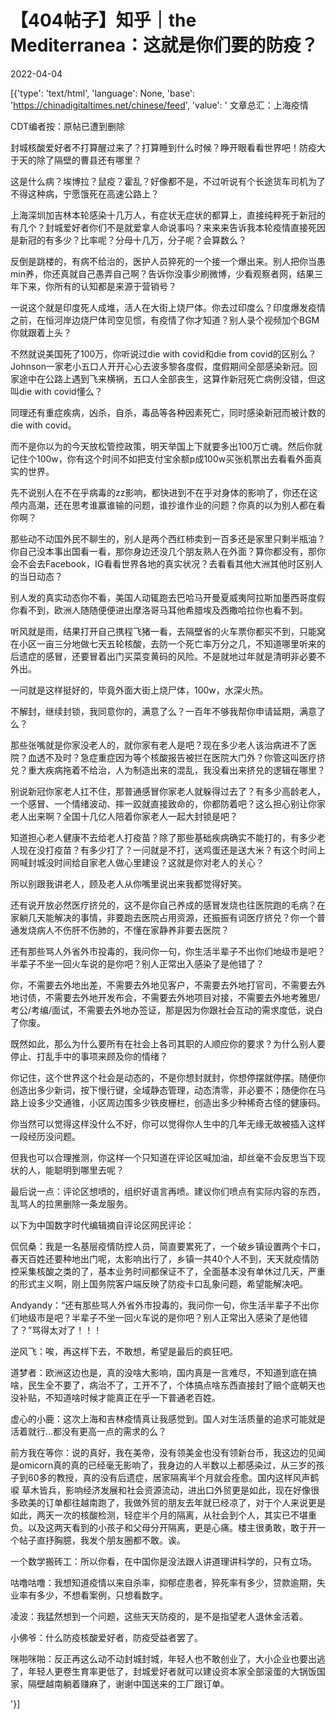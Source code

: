 # 【404帖子】知乎｜the Mediterranea：这就是你们要的防疫？

2022-04-04

[{'type': 'text/html', 'language': None, 'base': 'https://chinadigitaltimes.net/chinese/feed', 'value': ' 文章总汇：上海疫情

CDT编者按：原帖已遭到删除

封城核酸爱好者不打算醒过来了？打算睡到什么时候？睁开眼看看世界吧！防疫大于天的除了隔壁的曹县还有哪里？

这是什么病？埃博拉？鼠疫？霍乱？好像都不是，不过听说有个长途货车司机为了不得这种病，宁愿饿死在高速公路上？

上海深圳加吉林本轮感染十几万人，有症状无症状的都算上，直接纯粹死于新冠的有几个？封城爱好者你们不是就爱拿人命说事吗？来来来告诉我本轮疫情直接死因是新冠的有多少？比率呢？分母十几万，分子呢？会算数么？

反倒是跳楼的，有病不给治的，医护人员猝死的一个接一个爆出来。别人把你当愚min养，你还真就自己愚弄自己啊？告诉你没事少刷微博，少看观察者网，结果三年下来，你所有的认知都是来源于营销号？

一说这个就是印度死人成堆，活人在大街上烧尸体。你去过印度么？印度爆发疫情之前，在恒河岸边烧尸体司空见惯，有疫情了你才知道？别人录个视频加个BGM你就跟着上头？

不然就说美国死了100万，你听说过die with covid和die from covid的区别么？Johnson一家老小五口人开开心心去波多黎各度假，度假期间全部感染新冠。回家途中在公路上遇到飞来横祸，五口人全部丧生，这算作新冠死亡病例没错，但这叫die with covid懂么？

同理还有重症疾病，凶杀，自杀，毒品等各种因素死亡，同时感染新冠而被计数的die with covid。

而不是你以为的今天放松管控政策，明天举国上下就要多出100万亡魂。然后你就记住个100w，你有这个时间不如把支付宝余额p成100w买张机票出去看看外面真实的世界。

先不说别人在不在乎病毒的zz影响，都快进到不在乎对身体的影响了，你还在这颅内高潮，还在思考谁赢谁输的问题，谁抄谁作业的问题？你真的以为别人都在看你啊？

那些动不动国外民不聊生的，别人是两个西红柿卖到一百多还是家里只剩半瓶油？你自己没本事出国看一看，那你身边还没几个朋友熟人在外面？算你都没有，那你会不会去Facebook，IG看看世界各地的真实状况？去看看其他大洲其他时区别人的当日动态？

别人发的真实动态你不看，美国人动辄跑去巴哈马开曼夏威夷阿拉斯加墨西哥度假你看不到，欧洲人随随便便进出摩洛哥马耳他希腊埃及西撒哈拉你也看不到。

听风就是雨，结果打开自己携程飞猪一看，去隔壁省的火车票你都买不到，只能窝在小区一亩三分地做七天五轮核酸，去防一个死亡率万分之几，不知道哪里听来的后遗症的感冒，还要冒着出门买菜变黄码的风险。不是就地过年就是清明非必要不外出。

一问就是这样挺好的，毕竟外面大街上烧尸体，100w，水深火热。

不解封，继续封锁，我同意你的，满意了么？一百年不够我帮你申请延期，满意了么？

那些张嘴就是你家没老人的，就你家有老人是吧？现在多少老人该治病进不了医院？血透不及时？急症重症因为等个核酸报告被拦在医院大门外？你管这叫医疗挤兑？重大疾病拖着不给治，人为制造出来的混乱，我没看出来挤兑的逻辑在哪里？

别说新冠你家老人扛不住，那普通感冒你家老人就躲得过去了？有多少高龄老人，一个感冒、一个情绪波动、摔一跤就直接致命的，你都防着吧？这么担心别让你家老人出来啊？全国十几亿人陪着你家老人一起大封锁是吧？

知道担心老人健康不去给老人打疫苗？除了那些基础疾病确实不能打的，有多少老人现在没打疫苗？有多少打了？一问就是不打，送鸡蛋还是送大米？有这个时间上网喊封城没时间给自家老人做心里建设？这就是你对老人的关心？

所以别跟我讲老人，顾及老人从你嘴里说出来我都觉得好笑。

还有说开放必然医疗挤兑的，这不是你自己养成的感冒发烧也往医院跑的毛病？在家躺几天能解决的事情，非要跑去医院占用资源，还振振有词医疗挤兑？你一个普通发烧病人不伤肝不伤肺的，不懂在家静养非要去医院？

还有那些骂人外省外市投毒的，我问你一句，你生活半辈子不出你们地级市是吧？半辈子不坐一回火车说的是你吧？别人正常出入感染了是他错了？

你，不需要去外地出差，不需要去外地见客户，不需要去外地打官司，不需要去外地讨债，不需要去外地开发布会，不需要去外地项目对接，不需要去外地考雅思/考公/考编/面试，不需要去外地办签证，那是因为你跟社会互动的需求度低，说白了你废。

既然如此，那么为什么要所有在社会上各司其职的人顺应你的要求？为什么别人要停止、打乱手中的事项来顾及你的情绪？

你记住，这个世界这个社会是动态的，不是你想封就封，你想停摆就停摆。随便你创造出多少新词，按下慢行键，全域静态管理，动态清零，非必要不；随便你在马路上设多少交通锥，小区周边围多少铁皮栅栏，创造出多少种稀奇古怪的健康码。

你当然可以觉得这样没什么不好，你可以觉得你人生中的几年无缘无故被插入这样一段经历没问题。

但我也可以合理推测，你这样一个只知道在评论区喊加油，却丝毫不会反思当下现状的人，能聪明到哪里去呢？

最后说一点：评论区想喷的，组织好语言再喷。建议你们喷点有实际内容的东西，乱骂人的拉黑删除一条龙服务。

以下为中国数字时代编辑摘自评论区网民评论：



侃侃桑：我是一名基层疫情防控人员，简直要累死了，一个破乡镇设置两个卡口，春天百姓还要种地出门呢，太影响出行了，乡镇一共40个人不到，天天就疫情防控采集核酸之类的了，基本业务时间都保证不了，全面基本没有单休过几天，严重的形式主义啊，刚上国务院客户端反映了防疫卡口乱象问题，希望能解决吧。

Andyandy：“还有那些骂人外省外市投毒的，我问你一句，你生活半辈子不出你们地级市是吧？半辈子不坐一回火车说的是你吧？别人正常出入感染了是他错了？”骂得太对了！！！

逆风飞：唉，再这样下去，不敢想，希望是最后的疯狂吧。

道梦者：欧洲这边也是，真的没啥大影响，国内真是一言难尽，不知道到底在搞啥，民生全不要了，病治不了，工开不了，个体搞点啥东西直接封了赔个底朝天也没补贴，不知道啥时候才能真正在乎一下普通老百姓。

虚心的小鹿：这次上海和吉林疫情真让我感觉到。国人对生活质量的追求可能就是活着就行…都没有更高一点的需求的么？

前方我在等你：说的真好，我在美帝，没有领美金也没有领新台币，我这边的见闻是omicorn真的真的已经毫无影响了，我身边的人半数以上都感染过，从三岁的孩子到60多的教授，真的没有后遗症，居家隔离半个月就会痊愈。国内这样风声鹤唳 草木皆兵，影响经济发展和社会资源流动，进出口外贸更是如此，现在好像很多欧美的订单都往越南跑了，我做外贸的朋友去年就已经凉了，对于个人来说更是如此，两天一次的核酸检测，轻症半个月的隔离，从社会到个人，其实已不堪重负。以及这两天看到的小孩子和父母分开隔离，更是心痛。楼主很勇敢，敢于开一个帖子直抒胸臆，我发个朋友圈都不敢。诶。

一个数学搬砖工：所以你看，在中国你是没法跟人讲道理讲科学的，只有立场。

咕噜咕噜：我想知道疫情以来自杀率，抑郁症患者，猝死率有多少，贷款逾期，失业率有多少，不想看案例，只想看数字。

凌波：我猛然想到一个问题，这些天天防疫的，是不是指望老人退休金活着。

小佛爷：什么防疫核酸爱好者，防疫受益者罢了。

咪啪咪啪：反正再这么动不动封城封城，年轻人也不敢创业了，大小企业也要出逃了，年轻人更卷生育率更低了，封城爱好者就可以建设资本家全部滚蛋的大锅饭国家，隔壁越南躺着赚麻了，谢谢中国送来的工厂跟订单。

'}]